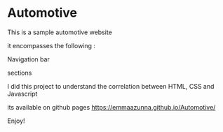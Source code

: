 # Automotive

This is a sample automotive website 

it encompasses the following :

Navigation bar 

sections

I did this project to understand the correlation between HTML, CSS and Javascript

its available on github pages  https://emmaazunna.github.io/Automotive/

Enjoy!
